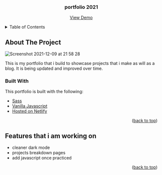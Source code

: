 
<!-- PROJECT LOGO -->
<br />
<div align="center">
 
  <h3 align="center">portfolio 2021</h3>

  <p align="center">
    <a href="https://ifrahabdi.netlify.app/">View Demo</a>
  </p>
</div>



<!-- TABLE OF CONTENTS -->
<details>
  <summary>Table of Contents</summary>
  <ol>
    <li>
      <a href="#about-the-project">About The Project</a>
      <ul>
        <li><a href="#built-with">Built With</a></li>
      </ul>
    </li>
    <li>
      <a href="#Features-that-i-am-working-on">Features that i am working on</a>
    </li>
  </ol>
</details>



<!-- ABOUT THE PROJECT -->
## About The Project

![Screenshot 2021-12-09 at 21 58 28](https://user-images.githubusercontent.com/90143819/145482300-7b5fc00e-1f72-4c9f-8210-3a55fe493b54.png)

This is my portfolio that i build to showcase projects that i make as will as a blog. It is being updated and improved over time. 



### Built With

This portfolio is built with the following:

* [Sass](https://sass-guidelin.es/)
* [Vanilla Javascript](https://www.javatpoint.com/what-is-vanilla-javascript)
* [Hosted on Netlify](https://www.netlify.com/)


<p align="right">(<a href="#top">back to top</a>)</p>



<!-- GETTING STARTED -->
## Features that i am working on

* cleaner dark mode
* projects breakdown pages
* add javascript once practiced


<p align="right">(<a href="#top">back to top</a>)</p>

